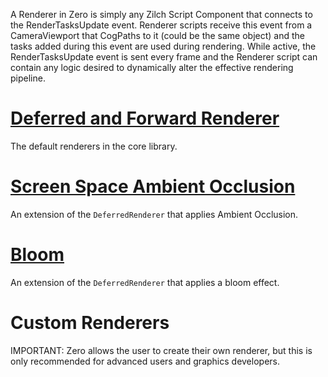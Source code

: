 A Renderer in Zero is simply any Zilch Script Component that connects to the RenderTasksUpdate event. Renderer scripts receive this event from a CameraViewport that CogPaths to it (could be the same object) and the tasks added during this event are used during rendering. While active, the RenderTasksUpdate event is sent every frame and the Renderer script can contain any logic desired to dynamically alter the effective rendering pipeline.

 # [Deferred and Forward Renderer](https://github.com/ArendDanielek/ZeroDocsTest/blob/master/zero_editor_documentation/zeromanual/graphics/renderer/deferred_renderer.markdown)
The default renderers in the core library.

 # [Screen Space Ambient Occlusion](https://github.com/ArendDanielek/ZeroDocsTest/blob/master/zero_editor_documentation/zeromanual/graphics/renderer/ssao.markdown)
An extension of the `DeferredRenderer` that applies Ambient Occlusion.

 # [Bloom](https://github.com/ArendDanielek/ZeroDocsTest/blob/master/zero_editor_documentation/zeromanual/graphics/renderer/bloom.markdown)
An extension of the `DeferredRenderer` that applies a bloom effect.

 # Custom Renderers

IMPORTANT:
Zero allows the user to create their own renderer, but this is only recommended for advanced users and graphics developers. 
  
  
  
  
  
  
  

 